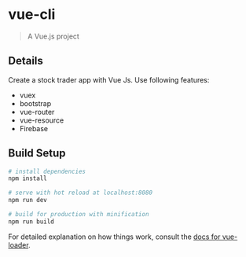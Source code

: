 # vue-cli

> A Vue.js project

## Details
Create a stock trader app with Vue Js. Use following features:
- vuex
- bootstrap
- vue-router
- vue-resource
- Firebase

## Build Setup

``` bash
# install dependencies
npm install

# serve with hot reload at localhost:8080
npm run dev

# build for production with minification
npm run build
```

For detailed explanation on how things work, consult the [docs for vue-loader](http://vuejs.github.io/vue-loader).
